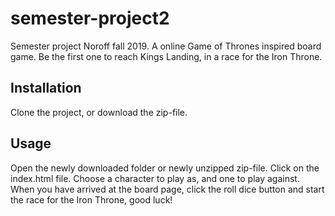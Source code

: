 # semester-project2

Semester project Noroff fall 2019.
A online Game of Thrones inspired board game.
Be the first one to reach Kings Landing, in a race for the Iron Throne.

## Installation

Clone the project, or download the zip-file.

## Usage

Open the newly downloaded folder or newly unzipped zip-file.
Click on the index.html file.
Choose a character to play as, and one to play against.
When you have arrived at the board page, click the roll dice button and start the race for the Iron Throne, good luck!
